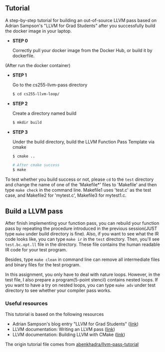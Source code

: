 
## Tutorial ##
A step-by-step tutorial for building an out-of-source LLVM pass based on Adrian Sampson's "LLVM for Grad Students" after you successfully build the docker image in your laptop.

- <b>STEP 0</b>

  Correctly pull your docker image from the Docker Hub, or build it by dockerfile. 
  
 
(After run the docker container)
- <b>STEP 1</b>
  
  Go to the cs255-llvm-pass directory
  ```bash
  $ cd cs255-llvm-loop/
  ```

- <b>STEP 2</b>

  Create a directory named build
  ```bash
  $ mkdir build
  ```

- <b>STEP 3</b>
 
  Under the build directory, build the LLVM Function Pass Template via cmake
  ```bash
  $ cmake ..
  
  # After cmake success
  $ make
  ```
  
To test whether you build success or not, please `cd` to the `test` directory and change the name of one of the 'Makefile*' files to 'Makefile' and then type `make check` in the command line.
Makefile1 uses 'test.c' as the test case, and Makefile2 for 'mytest.c', Makefile3 for mytest1.c.


## Build a LLVM pass ##
After finish implementing your function pass, you can rebuild your function pass by repeating the procedure introduced in the previous session(JUST type `make` under build directory is fine). Also, if you want to see what the IR code looks like, you can type `make ir` in the `test` directory. Then, you'll see `test.bc.opt.ll` file in the directory. These file contains the human readable IR code for your test program. 

Besides, type `make clean` in command line can remove all intermediate files and binary files for the test program.

In this assignment, you only have to deal with nature loops. However, in the test file, I also prepare a program(5-point stencil) contains nested loops. If you want to have a try on nested loops, you can type `make adv` under test directory to see whether your compiler pass works.

### Useful resources
This tutorial is based on the following resources

- Adrian Sampson's blog entry "LLVM for Grad Students" ([link](http://adriansampson.net/blog/llvm.html))
- LLVM documentation: Writing an LLVM pass ([link](http://llvm.org/docs/WritingAnLLVMPass.html))
- LLVM documentation: Building LLVM with CMake ([link](http://llvm.org/docs/CMake.html#cmake-out-of-source-pass))

The origin tutorial file comes from [abenkhadra/llvm-pass-tutorial](https://github.com/abenkhadra/llvm-pass-tutorial)
